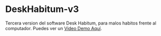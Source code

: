# DeskHabitum-v3
Tercera version del software Desk Habitum, para malos habitos frente al computador. Puedes ver un [Video Demo Aquí](https://youtu.be/Ntsi9D122lk).
